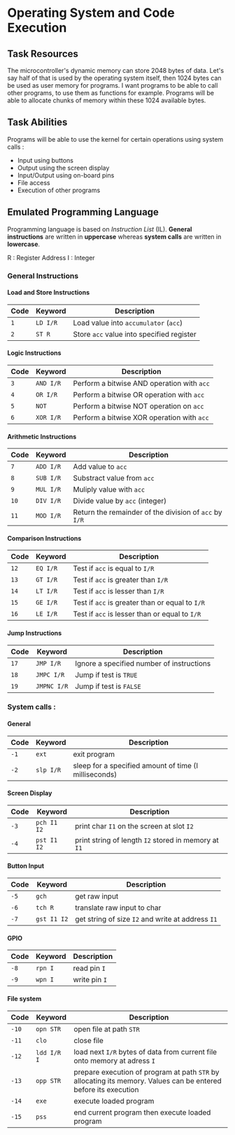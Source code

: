 # Operating System and Code Execution

## Task Resources
The microcontroller's dynamic memory can store 2048 bytes of data. Let's say half of that is used by the operating system itself, then 1024 bytes can be used as user memory for programs. I want programs to be able to call other programs, to use them as functions for example. Programs will be able to allocate chunks of memory within these 1024 available bytes. 

## Task Abilities
Programs will be able to use the kernel for certain operations using system calls : 
* Input using buttons
* Output using the screen display
* Input/Output using on-board pins
* File access
* Execution of other programs

## Emulated Programming Language

Programming language is based on *Instruction List* (IL).
**General instructions** are written in **uppercase** whereas **system calls** are written in **lowercase**.

R : Register Address
I : Integer

### General Instructions


#### Load and Store Instructions

|Code |Keyword | Description |
|-----|--------|-------------|
|`1`  |`LD I/R`| Load value into `accumulator` (`acc`)
|`2`  |`ST R`  | Store `acc` value into specified register

#### Logic Instructions

|Code |Keyword | Description |
|-----|--------|-------------|
|`3`  |`AND I/R`| Perform a bitwise AND operation with `acc`
|`4`  |`OR I/R` | Perform a bitwise OR operation with `acc`
|`5`  |`NOT`| Perform a bitwise NOT operation on `acc`
|`6`  |`XOR I/R`| Perform a bitwise XOR operation with `acc`

#### Arithmetic Instructions

|Code |Keyword | Description |
|-----|--------|-------------|
|`7`  |`ADD I/R`| Add value to `acc`
|`8`  |`SUB I/R`| Substract value from `acc`
|`9`  |`MUL I/R`| Muliply value with `acc`
|`10` |`DIV I/R`| Divide value by `acc` (integer)
|`11` |`MOD I/R`| Return the remainder of the division of `acc` by `I/R`

#### Comparison Instructions

|Code |Keyword | Description |
|-----|--------|-------------|
|`12` |`EQ I/R`| Test if `acc` is equal to `I/R`
|`13` |`GT I/R`| Test if `acc` is greater than `I/R`
|`14` |`LT I/R`| Test if `acc` is lesser than `I/R`
|`15` |`GE I/R`| Test if `acc` is greater than or equal to `I/R`
|`16` |`LE I/R`| Test if `acc` is lesser than or equal to `I/R`

#### Jump Instructions

|Code |Keyword | Description |
|-----|--------|-------------|
|`17` |`JMP I/R` | Ignore a specified number of instructions
|`18` |`JMPC I/R`| Jump if test is `TRUE` 
|`19` |`JMPNC I/R`| Jump if test is `FALSE`

### System calls :

#### General

|Code |Keyword  |Description |
|-----|---------|------------|
|`-1`|`ext`		|exit program
|`-2`|`slp I/R`  |sleep for a specified amount of time (I milliseconds)

#### Screen Display

|Code |Keyword  |Description |
|-----|---------|------------|
|`-3`|`pch I1 I2`|print char `I1` on the screen at slot `I2`
|`-4`|`pst I1 I2`|print string of length `I2` stored in memory at `I1` 

#### Button Input

|Code |Keyword  |Description |
|-----|---------|------------|
|`-5`|`gch`		|get raw input
|`-6`|`tch R`	|translate raw input to char
|`-7`|`gst I1 I2`		|get string of size `I2` and write at address `I1`

#### GPIO

|Code |Keyword  |Description |
|-----|---------|------------|
|`-8`|`rpn I`	|read pin `I`
|`-9`|`wpn I`  |write pin `I`

#### File system

|Code |Keyword  |Description |
|-----|---------|------------|
|`-10`|`opn STR`|open file at path `STR`
|`-11`|`clo`		|close file 
|`-12`|`ldd I/R I`|load next `I/R` bytes of data from current file onto memory at adress `I`
|`-13`|`opp STR`|prepare execution of program at path `STR` by allocating its memory. Values can be entered before its execution
|`-14`|`exe`    |execute loaded program
|`-15`|`pss`    |end current program then execute loaded program